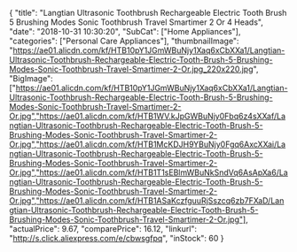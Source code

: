 {
	"title": "Langtian Ultrasonic Toothbrush Rechargeable Electric Tooth Brush 5 Brushing Modes Sonic Toothbrush Travel Smartimer 2 Or 4 Heads",
	"date": "2018-10-31 10:30:20",
	"SubCat": ["Home Appliances"],
	"categories": ["Personal Care Appliances"],
	"thumbnailImage": "https://ae01.alicdn.com/kf/HTB10pY1JGmWBuNjy1Xaq6xCbXXa1/Langtian-Ultrasonic-Toothbrush-Rechargeable-Electric-Tooth-Brush-5-Brushing-Modes-Sonic-Toothbrush-Travel-Smartimer-2-Or.jpg_220x220.jpg",
	"BigImage": ["https://ae01.alicdn.com/kf/HTB10pY1JGmWBuNjy1Xaq6xCbXXa1/Langtian-Ultrasonic-Toothbrush-Rechargeable-Electric-Tooth-Brush-5-Brushing-Modes-Sonic-Toothbrush-Travel-Smartimer-2-Or.jpg","https://ae01.alicdn.com/kf/HTB1WV.kJpGWBuNjy0Fbq6z4sXXaf/Langtian-Ultrasonic-Toothbrush-Rechargeable-Electric-Tooth-Brush-5-Brushing-Modes-Sonic-Toothbrush-Travel-Smartimer-2-Or.jpg","https://ae01.alicdn.com/kf/HTB1McKDJH9YBuNjy0Fgq6AxcXXai/Langtian-Ultrasonic-Toothbrush-Rechargeable-Electric-Tooth-Brush-5-Brushing-Modes-Sonic-Toothbrush-Travel-Smartimer-2-Or.jpg","https://ae01.alicdn.com/kf/HTB1T1sEBlmWBuNkSndVq6AsApXa6/Langtian-Ultrasonic-Toothbrush-Rechargeable-Electric-Tooth-Brush-5-Brushing-Modes-Sonic-Toothbrush-Travel-Smartimer-2-Or.jpg","https://ae01.alicdn.com/kf/HTB1ASaKczfguuRjSszcq6zb7FXaD/Langtian-Ultrasonic-Toothbrush-Rechargeable-Electric-Tooth-Brush-5-Brushing-Modes-Sonic-Toothbrush-Travel-Smartimer-2-Or.jpg"],
	"actualPrice": 9.67,
	"comparePrice": 16.12,
	"linkurl": "http://s.click.aliexpress.com/e/cbwsgfpq",
	"inStock": 60
}
